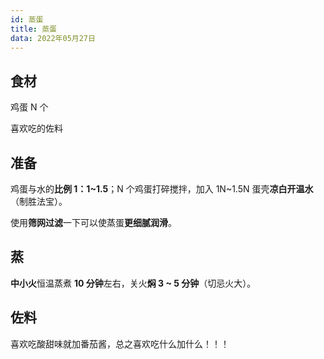 ```yaml
---
id: 蒸蛋
title: 蒸蛋
data: 2022年05月27日
---
```


## 食材

鸡蛋 N 个

喜欢吃的佐料

## 准备

鸡蛋与水的**比例 1：1~1.5**；N 个鸡蛋打碎搅拌，加入 1N~1.5N 蛋壳**凉白开温水**（制胜法宝）。

使用**筛网过滤**一下可以使蒸蛋**更细腻润滑**。

## 蒸

**中小火**恒温蒸煮 **10 分钟**左右，关火**焖 3 ~ 5 分钟**（切忌火大）。

## 佐料

喜欢吃酸甜味就加番茄酱，总之喜欢吃什么加什么！！！
